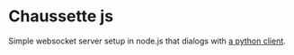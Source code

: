 # Chaussette js

Simple websocket server setup in node.js that dialogs with [a python client](https://github.com/esadpyrenees/chaussette).